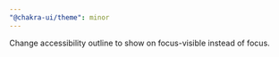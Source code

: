 ```yaml
---
"@chakra-ui/theme": minor
---
```


Change accessibility outline to show on focus-visible instead of focus.
